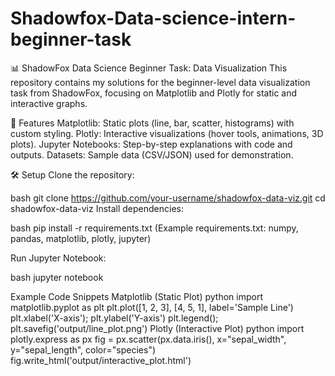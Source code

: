 # Shadowfox-Data-science-intern-beginner-task
📊 ShadowFox Data Science Beginner Task: Data Visualization
This repository contains my solutions for the beginner-level data visualization task from ShadowFox, focusing on Matplotlib and Plotly for static and interactive graphs.

🚀 Features
Matplotlib: Static plots (line, bar, scatter, histograms) with custom styling.
Plotly: Interactive visualizations (hover tools, animations, 3D plots).
Jupyter Notebooks: Step-by-step explanations with code and outputs.
Datasets: Sample data (CSV/JSON) used for demonstration.

🛠️ Setup
Clone the repository:

bash
git clone https://github.com/your-username/shadowfox-data-viz.git
cd shadowfox-data-viz
Install dependencies:

bash
pip install -r requirements.txt
(Example requirements.txt: numpy, pandas, matplotlib, plotly, jupyter)

Run Jupyter Notebook:

bash
jupyter notebook

Example Code Snippets
Matplotlib (Static Plot)
python
import matplotlib.pyplot as plt
plt.plot([1, 2, 3], [4, 5, 1], label='Sample Line')
plt.xlabel('X-axis'); plt.ylabel('Y-axis')
plt.legend(); plt.savefig('output/line_plot.png')
Plotly (Interactive Plot)
python
import plotly.express as px
fig = px.scatter(px.data.iris(), x="sepal_width", y="sepal_length", color="species")
fig.write_html('output/interactive_plot.html')
